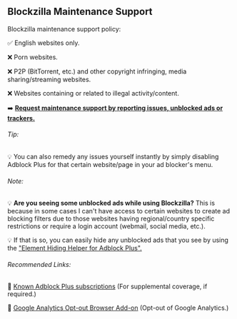 ## Blockzilla Maintenance Support

Blockzilla maintenance support policy:

:white_check_mark: English websites only.

:x: Porn websites.

:x: P2P (BitTorrent, etc.) and other copyright infringing, media sharing/streaming websites.
 
:x: Websites containing or related to illegal activity/content.

:arrow_right: **[Request maintenance support by reporting issues, unblocked ads or trackers.](https://github.com/zpacman/Blockzilla/issues)**

###### Tip:

:bulb: You can also remedy any issues yourself instantly by simply disabling Adblock Plus for that certain website/page in your ad blocker's menu.

###### Note:

:bulb: **Are you seeing some unblocked ads while using Blockzilla?** This is because in some cases I can't have access to certain websites to create ad blocking filters due to those websites having regional/country specific restrictions or require a login account (webmail, social media, etc.).

 :bulb: If that is so, you can easily hide any unblocked ads that you see by using the ["Element Hiding Helper for Adblock Plus".](https://addons.mozilla.org/en-US/firefox/addon/elemhidehelper/)

###### Recommended Links:

:link: [Known Adblock Plus subscriptions](https://adblockplus.org/subscriptions) (For supplemental coverage, if required.)

:link: [Google Analytics Opt-out Browser Add-on](https://tools.google.com/dlpage/gaoptout) (Opt-out of Google Analytics.)
